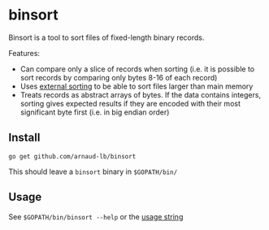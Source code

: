 # binsort

Binsort is a tool to sort files of fixed-length binary records.

Features:

 - Can compare only a slice of records when sorting (i.e. it is possible to sort records by comparing only bytes 8-16 of each record)
 - Uses [external sorting](https://en.wikipedia.org/wiki/External_sorting) to be able to sort files larger than main memory
 - Treats records as abstract arrays of bytes. If the data contains integers, sorting gives expected results if they are encoded with their most significant byte first (i.e. in big endian order)

## Install

    go get github.com/arnaud-lb/binsort

This should leave a `binsort` binary in `$GOPATH/bin/`

## Usage

See `$GOPATH/bin/binsort --help` or the [usage string](https://github.com/arnaud-lb/binsort/blob/master/main.go)

